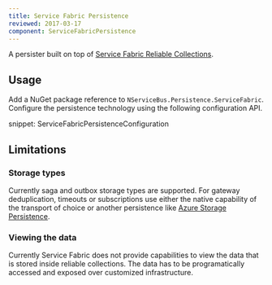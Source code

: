 ```yaml
---
title: Service Fabric Persistence
reviewed: 2017-03-17
component: ServiceFabricPersistence
---
```


A persister built on top of [Service Fabric Reliable Collections](https://docs.microsoft.com/en-us/azure/service-fabric/service-fabric-reliable-services-reliable-collections).


## Usage

Add a NuGet package reference to `NServiceBus.Persistence.ServiceFabric`. Configure the persistence technology using the following configuration API.

snippet: ServiceFabricPersistenceConfiguration

## Limitations

### Storage types

Currently saga and outbox storage types are supported. For gateway deduplication, timeouts or subscriptions use either the native capability of the transport of choice or another persistence like [Azure Storage Persistence](/nservicebus/azure-storage-persistence/index.md).

### Viewing the data

Currently Service Fabric does not provide capabilities to view the data that is stored inside reliable collections. The data has to be programatically accessed and exposed over customized infrastructure.